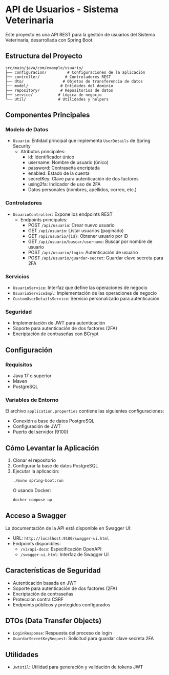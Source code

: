 # API de Usuarios - Sistema Veterinaria

Este proyecto es una API REST para la gestión de usuarios del Sistema Veterinaria, desarrollada con Spring Boot.

## Estructura del Proyecto

```
src/main/java/com/example/usuario/
├── configuracion/         # Configuraciones de la aplicación
├── controller/           # Controladores REST
├── dto/                 # Objetos de transferencia de datos
├── model/              # Entidades del dominio
├── repository/         # Repositorios de datos
├── service/           # Lógica de negocio
└── Util/              # Utilidades y helpers
```

## Componentes Principales

### Modelo de Datos
- `Usuario`: Entidad principal que implementa `UserDetails` de Spring Security
  - Atributos principales:
    - id: Identificador único
    - username: Nombre de usuario (único)
    - password: Contraseña encriptada
    - enabled: Estado de la cuenta
    - secretKey: Clave para autenticación de dos factores
    - using2fa: Indicador de uso de 2FA
    - Datos personales (nombres, apellidos, correo, etc.)

### Controladores
- `UsuarioController`: Expone los endpoints REST
  - Endpoints principales:
    - POST `/api/usuario`: Crear nuevo usuario
    - GET `/api/usuario`: Listar usuarios (paginado)
    - GET `/api/usuario/{id}`: Obtener usuario por ID
    - GET `/api/usuario/buscar/username`: Buscar por nombre de usuario
    - POST `/api/usuario/login`: Autenticación de usuario
    - POST `/api/usuario/guardar-secret`: Guardar clave secreta para 2FA

### Servicios
- `UsuarioService`: Interfaz que define las operaciones de negocio
- `UsuarioServiceImpl`: Implementación de las operaciones de negocio
- `CustomUserDetailsService`: Servicio personalizado para autenticación

### Seguridad
- Implementación de JWT para autenticación
- Soporte para autenticación de dos factores (2FA)
- Encriptación de contraseñas con BCrypt

## Configuración

### Requisitos
- Java 17 o superior
- Maven
- PostgreSQL

### Variables de Entorno
El archivo `application.properties` contiene las siguientes configuraciones:
- Conexión a base de datos PostgreSQL
- Configuración de JWT
- Puerto del servidor (9100)

## Cómo Levantar la Aplicación

1. Clonar el repositorio
2. Configurar la base de datos PostgreSQL
3. Ejecutar la aplicación:
   ```bash
   ./mvnw spring-boot:run
   ```
   O usando Docker:
   ```bash
   docker-compose up
   ```

## Acceso a Swagger

La documentación de la API está disponible en Swagger UI:
- URL: `http://localhost:9100/swagger-ui.html`
- Endpoints disponibles:
  - `/v3/api-docs`: Especificación OpenAPI
  - `/swagger-ui.html`: Interfaz de Swagger UI

## Características de Seguridad

- Autenticación basada en JWT
- Soporte para autenticación de dos factores (2FA)
- Encriptación de contraseñas
- Protección contra CSRF
- Endpoints públicos y protegidos configurados

## DTOs (Data Transfer Objects)

- `LoginResponse`: Respuesta del proceso de login
- `GuardarSecretKeyRequest`: Solicitud para guardar clave secreta 2FA

## Utilidades

- `JwtUtil`: Utilidad para generación y validación de tokens JWT 
